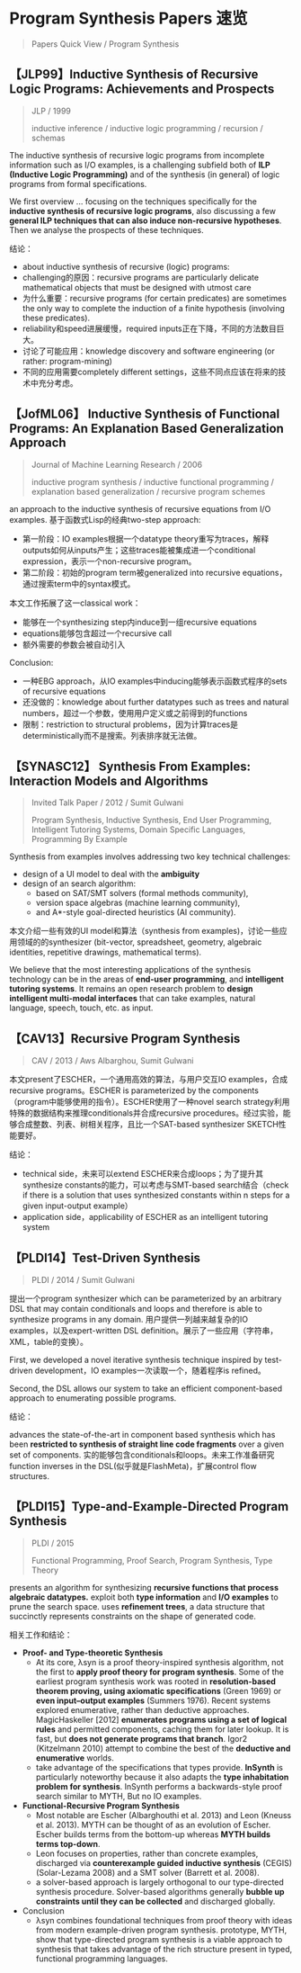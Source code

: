 # Program Synthesis Papers 速览

> Papers Quick View / Program Synthesis

## 【JLP99】Inductive Synthesis of Recursive Logic Programs: Achievements and Prospects 

> JLP / 1999
>
> inductive inference / inductive logic programming / recursion / schemas

The inductive synthesis of recursive logic programs from incomplete information such as I/O examples, is a challenging subfield both of **ILP (Inductive Logic Programming)** and of the synthesis (in general) of logic programs from formal specifications.

We first overview ... focusing on the techniques specifically for the **inductive synthesis of recursive logic programs**, also discussing a few **general ILP techniques that can also induce non-recursive hypotheses**. Then we analyse the prospects of these techniques.

结论：

- about inductive synthesis of recursive (logic) programs:
- challenging的原因：recursive programs are particularly delicate mathematical objects that must be designed with utmost care
- 为什么重要：recursive programs (for certain predicates) are sometimes the only way to complete the induction of a finite hypothesis (involving these predicates).
- reliability和speed进展缓慢，required inputs正在下降，不同的方法数目巨大。
- 讨论了可能应用：knowledge discovery and software engineering (or rather: program-mining)
- 不同的应用需要completely different settings，这些不同点应该在将来的技术中充分考虑。

## 【JofML06】 Inductive Synthesis of Functional Programs: An Explanation Based Generalization Approach

> Journal of Machine Learning Research / 2006
>
> inductive program synthesis / inductive functional programming / explanation based generalization / recursive program schemes

an approach to the inductive synthesis of recursive equations from I/O examples. 基于函数式Lisp的经典two-step approach:

- 第一阶段：IO examples根据一个datatype theory重写为traces，解释outputs如何从inputs产生；这些traces能被集成进一个conditional expression，表示一个non-recursive program。
- 第二阶段：初始的program term被generalized into recursive equations，通过搜索term中的syntax模式。

本文工作拓展了这一classical work：

- 能够在一个synthesizing step内induce到一组recursive equations
- equations能够包含超过一个recursive call
- 额外需要的参数会被自动引入

Conclusion:

- 一种EBG approach，从IO examples中inducing能够表示函数式程序的sets of recursive equations
- 还没做的：knowledge about further datatypes such as trees and natural numbers，超过一个参数，使用用户定义或之前得到的functions
- 限制：restriction to structural problems，因为计算traces是deterministically而不是搜索。列表排序就无法做。

## 【SYNASC12】 Synthesis From Examples: Interaction Models and Algorithms

> Invited Talk Paper / 2012 / Sumit Gulwani
>
> Program Synthesis, Inductive Synthesis, End User Programming, Intelligent Tutoring Systems, Domain Specific Languages, Programming By Example

Synthesis from examples involves addressing two key technical challenges:

- design of a UI model to deal with the **ambiguity** 
- design of an search algorithm:
  - based on SAT/SMT solvers (formal methods community), 
  - version space algebras (machine learning community), 
  - and A\*-style goal-directed heuristics (AI community).

本文介绍一些有效的UI model和算法（synthesis from examples)，讨论一些应用领域的的synthesizer (bit-vector, spreadsheet, geometry, algebraic identities, repetitive drawings, mathematical terms).

We believe that the most interesting applications of the synthesis technology can be in the areas of **end-user programming**, and **intelligent tutoring systems**. It remains an open research problem to **design intelligent multi-modal interfaces** that can take examples, natural language, speech, touch, etc. as input.

## 【CAV13】Recursive Program Synthesis

> CAV / 2013 / Aws Albarghou, Sumit Gulwani

本文present了ESCHER，一个通用高效的算法，与用户交互IO examples，合成recursive programs。ESCHER is parameterized by the components（program中能够使用的指令）。ESCHER使用了一种novel search strategy利用特殊的数据结构来推理conditionals并合成recursive procedures。经过实验，能够合成整数、列表、树相关程序，且比一个SAT-based synthesizer SKETCH性能要好。

结论：

- technical side，未来可以extend ESCHER来合成loops；为了提升其synthesize constants的能力，可以考虑与SMT-based search结合（check if there is a solution that uses synthesized constants within n steps for a given input-output example）
- application side，applicability of ESCHER as an intelligent tutoring system

## 【PLDI14】Test-Driven Synthesis

> PLDI / 2014 / Sumit Gulwani

提出一个program synthesizer which can be parameterized by an arbitrary DSL that may contain conditionals and loops and therefore is able to synthesize programs in any domain. 用户提供一列越来越复杂的IO examples，以及expert-written DSL definition。展示了一些应用（字符串，XML，table的变换）。

First, we developed a novel iterative synthesis technique inspired by test-driven development，IO examples一次读取一个，随着程序is refined。

Second, the DSL allows our system to take an efficient component-based approach to enumerating possible programs.

结论：

advances the state-of-the-art in component based synthesis which has been **restricted to synthesis of straight line code fragments** over a given set of components. 实的能够包含conditionals和loops。未来工作准备研究function inverses in the DSL(似乎就是FlashMeta)，扩展control flow structures.

## 【PLDI15】Type-and-Example-Directed Program Synthesis

> PLDI / 2015
>
> Functional Programming, Proof Search, Program Synthesis, Type Theory

presents an algorithm for synthesizing **recursive functions that process algebraic datatypes.** exploit both **type information** and **I/O examples** to prune the search space. uses **refinement trees**, a data structure that succinctly represents constraints on the shape of generated code.

相关工作和结论：

- **Proof- and Type-theoretic Synthesis**
  - At its core, λsyn is a proof theory-inspired synthesis algorithm, not the first to **apply proof theory for program synthesis**. Some of the earliest program synthesis work was rooted in **resolution-based theorem proving, using axiomatic specifications** (Green 1969) or **even input–output examples** (Summers 1976). Recent systems explored enumerative, rather than deductive approaches. MagicHaskeller [2012] **enumerates programs using a set of logical rules** and permitted components, caching them for later lookup. It is fast, but **does not generate programs that branch**. Igor2 (Kitzelmann 2010) attempt to combine the best of the **deductive and enumerative** worlds.
  - take advantage of the specifications that types provide. **InSynth** is particularly noteworthy because it also adapts the **type inhabitation problem for synthesis**. InSynth performs a backwards-style proof search similar to MYTH, But no IO examples.
- **Functional-Recursive Program Synthesis**
  - Most notable are Escher (Albarghouthi et al. 2013) and Leon (Kneuss et al. 2013). MYTH can be thought of as an evolution of Escher. Escher builds terms from the bottom-up whereas **MYTH builds terms top-down**.
  - Leon focuses on properties, rather than concrete examples, discharged via **counterexample guided inductive synthesis** (CEGIS) (Solar-Lezama 2008) and
    a SMT solver (Barrett et al. 2008).
  - a solver-based approach is largely orthogonal to our type-directed synthesis procedure. Solver-based algorithms generally **bubble up constraints until they can be collected** and discharged globally.
- Conclusion
  - λsyn combines foundational techniques from proof theory with ideas from modern example-driven program synthesis. prototype, MYTH, show that type-directed program synthesis is a viable approach to synthesis that takes advantage of the rich structure present in typed, functional programming languages.

